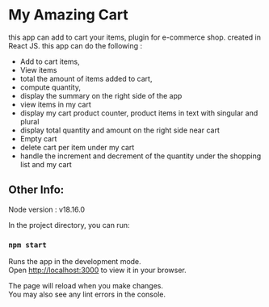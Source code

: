 # My Amazing Cart

this app can add to cart your items, plugin for e-commerce shop. created in React JS.
this app can do the following :

-   Add to cart items,
-   View items
-   total the amount of items added to cart,
-   compute quantity,
-   display the summary on the right side of the app
-   view items in my cart
-   display my cart product counter, product items in text with singular and plural
-   display total quantity and amount on the right side near cart
-   Empty cart
-   delete cart per item under my cart
-   handle the increment and decrement of the quantity under the shopping list and my cart

## Other Info:

Node version : v18.16.0

In the project directory, you can run:

### `npm start`

Runs the app in the development mode.\
Open [http://localhost:3000](http://localhost:3000) to view it in your browser.

The page will reload when you make changes.\
You may also see any lint errors in the console.
